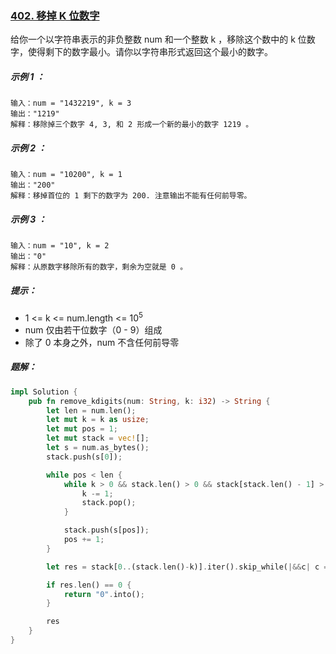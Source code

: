 ### [402. 移掉 K 位数字](https://leetcode.cn/problems/remove-k-digits/)
给你一个以字符串表示的非负整数 num 和一个整数 k ，移除这个数中的 k 位数字，使得剩下的数字最小。请你以字符串形式返回这个最小的数字。


##### 示例 1 ：
```
输入：num = "1432219", k = 3
输出："1219"
解释：移除掉三个数字 4, 3, 和 2 形成一个新的最小的数字 1219 。
```

##### 示例 2 ：
```
输入：num = "10200", k = 1
输出："200"
解释：移掉首位的 1 剩下的数字为 200. 注意输出不能有任何前导零。
```

##### 示例 3 ：
```
输入：num = "10", k = 2
输出："0"
解释：从原数字移除所有的数字，剩余为空就是 0 。
```

##### 提示：
- 1 <= k <= num.length <= 10<sup>5</sup>
- num 仅由若干位数字（0 - 9）组成
- 除了 0 本身之外，num 不含任何前导零

##### 题解：
```rust
impl Solution {
    pub fn remove_kdigits(num: String, k: i32) -> String {
        let len = num.len();
        let mut k = k as usize;
        let mut pos = 1;
        let mut stack = vec![];
        let s = num.as_bytes();
        stack.push(s[0]);

        while pos < len {
            while k > 0 && stack.len() > 0 && stack[stack.len() - 1] > s[pos] {
                k -= 1;
                stack.pop();
            }

            stack.push(s[pos]);
            pos += 1;
        }

        let res = stack[0..(stack.len()-k)].iter().skip_while(|&&c| c == b'0').map(|&c| c as char).collect::<String>();

        if res.len() == 0 {
            return "0".into();
        }

        res
    }
}
```
